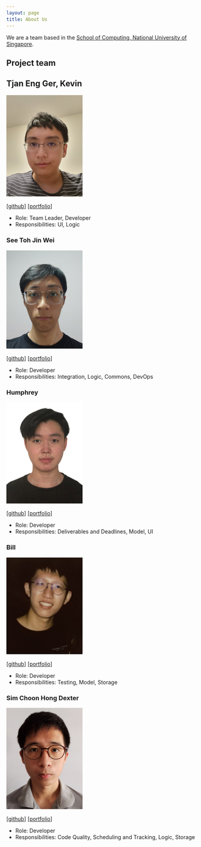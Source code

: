 ```yaml
---
layout: page
title: About Us
---
```


We are a team based in the [School of Computing, National University of Singapore](http://www.comp.nus.edu.sg).

## Project team

## Tjan Eng Ger, Kevin

<img src="images/nephelite.png" width="200px">

[[github](https://github.com/Nephelite)]
[[portfolio](team/nephelite.md)]

* Role: Team Leader, Developer
* Responsibilities: UI, Logic

### See Toh Jin Wei

<img src="images/seetohjinwei.png" width="200px">

[[github](https://github.com/seetohjinwei)]
[[portfolio](team/seetohjinwei.md)]

* Role: Developer
* Responsibilities: Integration, Logic, Commons, DevOps

### Humphrey

<img src="images/bananamonkey4655.png" width="200px">

[[github](http://github.com/bananamonkey4655)]
[[portfolio](team/bananamonkey4655.md)]

* Role: Developer
* Responsibilities: Deliverables and Deadlines, Model, UI

### Bill

<img src="images/xiaobill8.png" width="200px">

[[github](http://github.com/xiaobill8)]
[[portfolio](team/xiaobill8.md)]

* Role: Developer
* Responsibilities: Testing, Model, Storage

### Sim Choon Hong Dexter

<img src="images/dexter-sim.png" width="200px">

[[github](http://github.com/dexter-sim)]
[[portfolio](team/dexter-sim.md)]

* Role: Developer
* Responsibilities: Code Quality, Scheduling and Tracking, Logic, Storage
